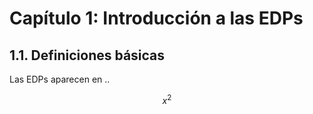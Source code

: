 # Capítulo 1: Introducción a las EDPs

## 1.1. Definiciones básicas

Las EDPs aparecen en ..

$$
x^2 
$$ 

